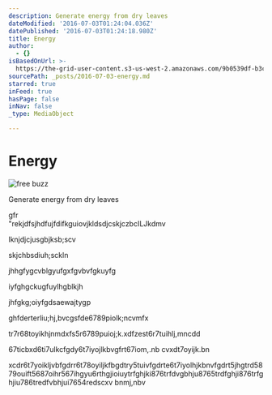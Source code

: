 ```yaml
---
description: Generate energy from dry leaves
dateModified: '2016-07-03T01:24:04.036Z'
datePublished: '2016-07-03T01:24:18.980Z'
title: Energy
author:
  - {}
isBasedOnUrl: >-
  https://the-grid-user-content.s3-us-west-2.amazonaws.com/9b0539df-b3c4-4f64-bfc2-213a324de931.jpg
sourcePath: _posts/2016-07-03-energy.md
starred: true
inFeed: true
hasPage: false
inNav: false
_type: MediaObject

---
```

# Energy
![free buzz](https://the-grid-user-content.s3-us-west-2.amazonaws.com/31d69eb7-afac-40c9-8016-c14990fb7e3a.jpg)

Generate energy from dry leaves

gfr  
"rekjdfsjhdfujfdifkguiovjkldsdjcskjczbcILJkdmv

lknjdjcjusgbjksb;scv

skjchbsdiuh;sckln

jhhgfygcvblgyufgxfgvbvfgkuyfg

iyfghgckugfuylhgblkjh

jhfgkg;oiyfgdsaewajtygp

ghfderterliu;hj,bvcgsfde6789piolk;ncvmfx

tr7r68toyikhjnmdxfs5r6789puioj;k.xdfzest6r7tuihlj,mncdd

67ticbxd6ti7ulkcfgdy6t7iyojlkbvgfrt67iom,.nb cvxdt7oyijk.bn

xcdr6t7yoikljvbfgdrr6t78oyiljkfbgdtry5tuivfgdrte6t7iyolhjkbnvfgdrt5jhgtrd5879ouift5687oihr567ihgyu6rthgjioiuytrfghjki876trfdvgbhju8765trdfghji876trfghjiu786tredfvbhjui7654redscxv bnmj,nbv